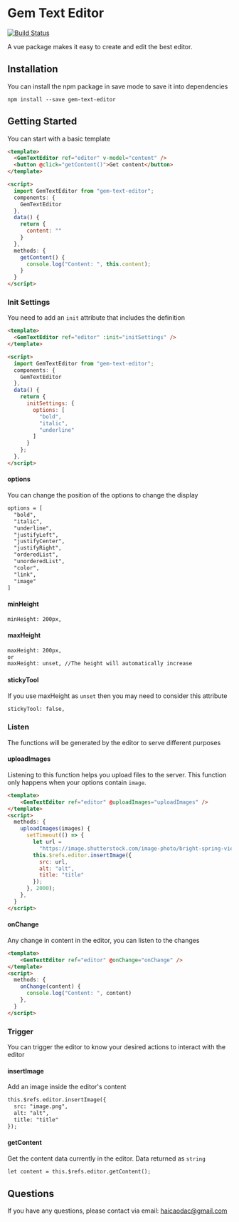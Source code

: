 # Gem Text Editor

[![Build Status](https://travis-ci.org/joemccann/dillinger.svg?branch=master)](https://travis-ci.org/joemccann/dillinger)

A vue package makes it easy to create and edit the best editor.

## Installation

You can install the npm package in save mode to save it into dependencies

```shell
npm install --save gem-text-editor
```

## Getting Started

You can start with a basic template
```html
<template>
  <GemTextEditor ref="editor" v-model="content" />
  <button @click="getContent()">Get content</button>
</template>

<script>
  import GemTextEditor from "gem-text-editor";
  components: {
    GemTextEditor
  },
  data() {
    return {
      content: ""
    }
  },
  methods: {
    getContent() {
      console.log("Content: ", this.content);
    }
  }
</script>
```

### Init Settings

You need to add an `init` attribute that includes the definition
```html
<template>
  <GemTextEditor ref="editor" :init="initSettings" />
</template>

<script>
  import GemTextEditor from "gem-text-editor";
  components: {
    GemTextEditor
  },
  data() {
    return {
      initSettings: {
        options: [
          "bold",
          "italic",
          "underline"
        ]
      }
    };
  },
</script>
```

#### options
You can change the position of the options to change the display
```html
options = [
  "bold",
  "italic",
  "underline",
  "justifyLeft",
  "justifyCenter",
  "justifyRight",
  "orderedList",
  "unorderedList",
  "color",
  "link",
  "image"
]
```
#### minHeight
```html
minHeight: 200px,
```
#### maxHeight
```html
maxHeight: 200px,
or
maxHeight: unset, //The height will automatically increase
```

#### stickyTool
If you use maxHeight as `unset` then you may need to consider this attribute
```html
stickyTool: false,
```
### Listen
The functions will be generated by the editor to serve different purposes
#### uploadImages
Listening to this function helps you upload files to the server. This function only happens when your options contain `image`.
```html
<template>
    <GemTextEditor ref="editor" @uploadImages="uploadImages" />
</template>
<script>
  methods: {
    uploadImages(images) {
      setTimeout(() => {
        let url =
          "https://image.shutterstock.com/image-photo/bright-spring-view-cameo-island-260nw-1048185397.jpg";
        this.$refs.editor.insertImage({
          src: url,
          alt: "alt",
          title: "title"
        });
      }, 2000);
    },
  }
</script>
```
#### onChange
Any change in content in the editor, you can listen to the changes
```html
<template>
    <GemTextEditor ref="editor" @onChange="onChange" />
</template>
<script>
  methods: {
    onChange(content) {
      console.log("Content: ", content)
    },
  }
</script>
```
### Trigger
You can trigger the editor to know your desired actions to interact with the editor
#### insertImage
Add an image inside the editor's content
```html
this.$refs.editor.insertImage({
  src: "image.png",
  alt: "alt",
  title: "title"
});
```
#### getContent
Get the content data currently in the editor. Data returned as `string`
```html
let content = this.$refs.editor.getContent();
```




## Questions
If you have any questions, please contact via email: haicaodac@gmail.com
